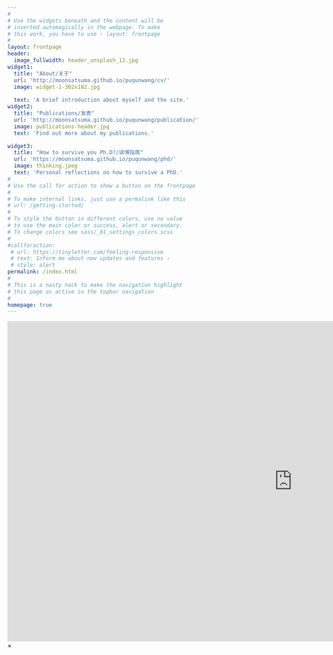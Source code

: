 ```yaml
---
#
# Use the widgets beneath and the content will be
# inserted automagically in the webpage. To make
# this work, you have to use › layout: frontpage
#
layout: frontpage
header:
  image_fullwidth: header_unsplash_12.jpg
widget1:
  title: "About/关于"
  url: 'http://moonsatsuma.github.io/puqunwang/cv/'
  image: widget-1-302x182.jpg
  
  text: 'A brief introduction about myself and the site.'
widget2:
  title: "Publications/发表"
  url: 'http://moonsatsuma.github.io/puqunwang/publication/'
  image: publications-header.jpg
  text: 'Find out more about my publications.' 

widget3:
  title: "How to survive you Ph.D?/读博指南"
  url: 'https://moonsatsuma.github.io/puqunwang/phd/'
  image: thinking.jpeg
  text: 'Personal reflections on how to survive a PhD.'
#
# Use the call for action to show a button on the frontpage
#
# To make internal links, just use a permalink like this
# url: /getting-started/
#
# To style the button in different colors, use no value
# to use the main color or success, alert or secondary.
# To change colors see sass/_01_settings_colors.scss
#
#callforaction:
 # url: https://tinyletter.com/feeling-responsive
 # text: Inform me about new updates and features ›
 # style: alert
permalink: /index.html
#
# This is a nasty hack to make the navigation highlight
# this page as active in the topbar navigation
#
homepage: true
---
```


<div id="videoModal" class="reveal-modal large" data-reveal="">
  <div class="flex-video widescreen vimeo" style="display: block;">
    <iframe width="1280" height="720" src="https://www.youtube.com/embed/3b5zCFSmVvU" frameborder="0" allowfullscreen></iframe>
  </div>
  <a class="close-reveal-modal">&#215;</a>
</div>

